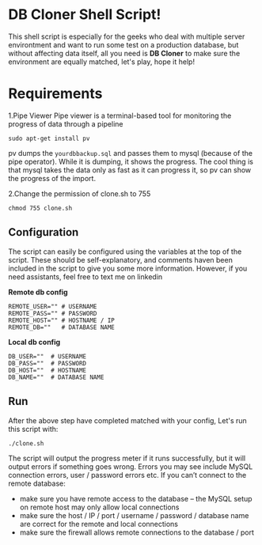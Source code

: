 # DB Cloner Shell Script!

This shell script is especially for the geeks who deal with multiple server environtment and want to run some test on a production database, but without affecting data itself, all you need is **DB Cloner** to make sure the environment are equally matched, let's play, hope it help!


# Requirements
1.Pipe Viewer
Pipe viewer is a terminal-based tool for monitoring the progress of data through a pipeline

    sudo apt-get install pv

pv dumps the `yourdbbackup.sql` and passes them to mysql (because of the pipe operator). While it is dumping, it shows the progress. The cool thing is that mysql takes the data only as fast as it can progress it, so pv can show the progress of the import.

2.Change the permission of clone.sh to 755

    chmod 755 clone.sh

## Configuration
The script can easily be configured using the variables at the top of the script. These should be self-explanatory, and comments haven been included in the script to give you some more information. However, if you need assistants, feel free to text me on linkedin

**Remote db config**

    REMOTE_USER="" # USERNAME
    REMOTE_PASS="" # PASSWORD
    REMOTE_HOST="" # HOSTNAME / IP
    REMOTE_DB=""   # DATABASE NAME

**Local db config**

    DB_USER=""  # USERNAME
    DB_PASS=""  # PASSWORD
    DB_HOST=""  # HOSTNAME
    DB_NAME=""  # DATABASE NAME
    
## Run

After the above step have completed matched with your config, 
Let's run this script with:

    ./clone.sh

The script will output the progress meter if it runs successfully, but it will output errors if something goes wrong. Errors you may see include MySQL connection errors, user / password errors etc. If you can’t connect to the remote database:

-   make sure you have remote access to the database – the MySQL setup on remote host may only allow local connections
-   make sure the host / IP / port / username / password / database name are correct for the remote and local connections
-   make sure the firewall allows remote connections to the database / port
